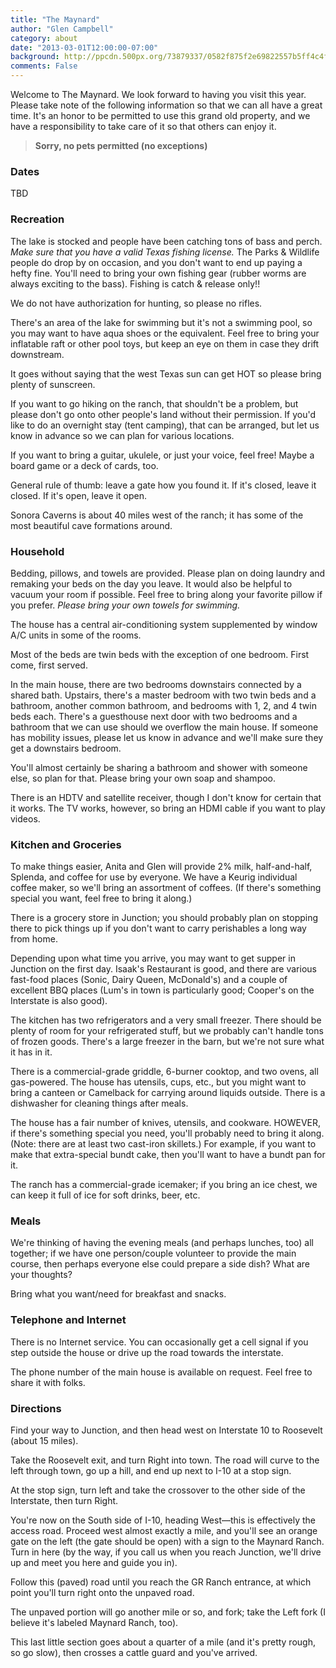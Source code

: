 ```yaml
---
title: "The Maynard"
author: "Glen Campbell"
category: about
date: "2013-03-01T12:00:00-07:00"
background: http://ppcdn.500px.org/73879337/0582f875f2e69822557b5ff4c4ffba0fcd881002/2048.jpg
comments: False
---
```

Welcome to The Maynard. We look forward to having you visit this year. Please take note of the following information so that we can all have a great time. It's an honor to be permitted to use this grand old property, and we have a responsibility to take care of it so that others can enjoy it.

> **Sorry, no pets permitted (no exceptions)**

### Dates

TBD

### Recreation

The lake is stocked and people have been catching tons of bass and perch. <em>Make sure that you have a valid Texas fishing license.</em> The Parks &amp; Wildlife people do drop by on occasion, and you don't want to end up paying a hefty fine. You'll need to bring your own fishing gear (rubber worms are always exciting to the bass). Fishing is catch &amp; release only!!

We do not have authorization for hunting, so please no rifles.

There's an area of the lake for swimming but it's not a swimming pool, so you may want to have aqua shoes or the equivalent. Feel free to bring your inflatable raft or other pool toys, but keep an eye on them in case they drift downstream.

It goes without saying that the west Texas sun can get HOT so please bring plenty of sunscreen.

If you want to go hiking on the ranch, that shouldn't be a problem, but please don't go onto other people's land without their permission. If you'd like to do an overnight stay (tent camping), that can be arranged, but let us know in advance so we can plan for various locations.

If you want to bring a guitar, ukulele, or just your voice, feel free! Maybe a board game or a deck of cards, too.

General rule of thumb: leave a gate how you found it. If it's closed, leave it closed. If it's open, leave it open.

Sonora Caverns is about 40 miles west of the ranch; it has some of the most beautiful cave formations around.

### Household

Bedding, pillows, and towels are provided. Please plan on doing laundry and remaking your beds on the day you leave. It would also be helpful to vacuum your room if possible. Feel free to bring along your favorite pillow if you prefer. <em>Please bring your own towels for swimming.</em>

The house has a central air-conditioning system supplemented by window A/C units in some of the rooms.

Most of the beds are twin beds with the exception of one bedroom. First come, first served.

In the main house, there are two bedrooms downstairs connected by a shared bath. Upstairs, there's a master bedroom with two twin beds and a bathroom, another common bathroom, and bedrooms with 1, 2, and 4 twin beds each. There's a guesthouse next door with two bedrooms and a bathroom that we can use should we overflow the main house. If someone has mobility issues, please let us know in advance and we'll make sure they get a downstairs bedroom.

You'll almost certainly be sharing a bathroom and shower with someone else, so plan for that. Please bring your own soap and shampoo.

There is an HDTV and satellite receiver, though I don't know for certain that it works. The TV works, however, so bring an HDMI cable if you want to play videos.

### Kitchen and Groceries

To make things easier, Anita and Glen will provide 2% milk, half-and-half, Splenda, and coffee for use by everyone. We have a Keurig individual coffee maker, so we'll bring an assortment of coffees. (If there's something special you want, feel free to bring it along.)

There is a grocery store in Junction; you should probably plan on stopping there to pick things up if you don't want to carry perishables a long way from home.

Depending upon what time you arrive, you may want to get supper in Junction on the first day. Isaak's Restaurant is good, and there are various fast-food places (Sonic, Dairy Queen, McDonald's) and a couple of excellent BBQ places (Lum's in town is particularly good; Cooper's on the Interstate is also good).

The kitchen has two refrigerators and a very small freezer. There should be plenty of room for your refrigerated stuff, but we probably can't handle tons of frozen goods. There's a large freezer in the barn, but we're not sure what it has in it.

There is a commercial-grade griddle, 6-burner cooktop, and two ovens, all gas-powered. The house has utensils, cups, etc., but you might want to bring a canteen or Camelback for carrying around liquids outside. There is a dishwasher for cleaning things after meals.

The house has a fair number of knives, utensils, and cookware. HOWEVER, if there's something special you need, you'll probably need to bring it along. (Note: there are at least two cast-iron skillets.) For example, if you want to make that extra-special bundt cake, then you'll want to have a bundt pan for it.

The ranch has a commercial-grade icemaker; if you bring an ice chest, we can keep it full of ice for soft drinks, beer, etc.

### Meals

We're thinking of having the evening meals (and perhaps lunches, too) all together; if we have one person/couple volunteer to provide the main course, then perhaps everyone else could prepare a side dish? What are your thoughts?

Bring what you want/need for breakfast and snacks.

### Telephone and Internet

There is no Internet service. You can occasionally get a cell signal if you step outside the house or drive up the road towards the interstate.

The phone number of the main house is available on request. Feel free to share it with folks.

### Directions

Find your way to Junction, and then head west on Interstate 10 to Roosevelt (about 15 miles).

Take the Roosevelt exit, and turn Right into town. The road will curve to the left through town, go up a hill, and end up next to I-10 at a stop sign.

At the stop sign, turn left and take the crossover to the other side of the Interstate, then turn Right.

You're now on the South side of I-10, heading West&mdash;this is effectively the access road. Proceed west almost exactly a mile, and you'll see an orange gate on the left (the gate should be open) with a sign to the Maynard Ranch. Turn in here (by the way, if you call us when you reach Junction, we'll drive up and meet you here and guide you in).

Follow this (paved) road until you reach the GR Ranch entrance, at which point you'll turn right onto the unpaved road.

The unpaved portion will go another mile or so, and fork; take the Left fork (I believe it's labeled Maynard Ranch, too).

This last little section goes about a quarter of a mile (and it's pretty rough, so go slow), then crosses a cattle guard and you've arrived.
